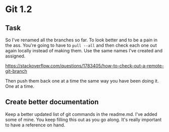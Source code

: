 # Git 1.2

## Task

So I've renamed all the branches so far. To look better and to be a pain in the ass. You're going to have to `pull --all` and then check each one out again locally instead of making them. Use the same names I've created and assigned.

https://stackoverflow.com/questions/1783405/how-to-check-out-a-remote-git-branch

Then push them back one at a time the same way you have been doing it. One at a time.

## Create better documentation

Keep a better updated list of git commands in the readme.md. I've added some of mine. You keep filling this out as you go along. It's really important to have a reference on hand.
